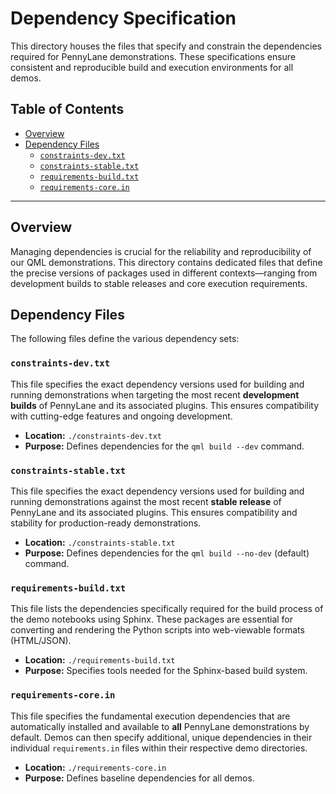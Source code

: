 # Dependency Specification

This directory houses the files that specify and constrain the dependencies required for PennyLane demonstrations. These specifications ensure consistent and reproducible build and execution environments for all demos.

## Table of Contents

*   [Overview](#overview)
*   [Dependency Files](#dependency-files)
    *   [`constraints-dev.txt`](#constraints-devtxt)
    *   [`constraints-stable.txt`](#constraints-stabletxt)
    *   [`requirements-build.txt`](#requirements-buildtxt)
    *   [`requirements-core.in`](#requirements-corein)

---

## Overview

Managing dependencies is crucial for the reliability and reproducibility of our QML demonstrations. This directory contains dedicated files that define the precise versions of packages used in different contexts—ranging from development builds to stable releases and core execution requirements.

## Dependency Files

The following files define the various dependency sets:

### `constraints-dev.txt`

This file specifies the exact dependency versions used for building and running demonstrations when targeting the most recent **development builds** of PennyLane and its associated plugins. This ensures compatibility with cutting-edge features and ongoing development.

*   **Location:** `./constraints-dev.txt`
*   **Purpose:** Defines dependencies for the `qml build --dev` command.

### `constraints-stable.txt`

This file specifies the exact dependency versions used for building and running demonstrations against the most recent **stable release** of PennyLane and its associated plugins. This ensures compatibility and stability for production-ready demonstrations.

*   **Location:** `./constraints-stable.txt`
*   **Purpose:** Defines dependencies for the `qml build --no-dev` (default) command.

### `requirements-build.txt`

This file lists the dependencies specifically required for the build process of the demo notebooks using Sphinx. These packages are essential for converting and rendering the Python scripts into web-viewable formats (HTML/JSON).

*   **Location:** `./requirements-build.txt`
*   **Purpose:** Specifies tools needed for the Sphinx-based build system.

### `requirements-core.in`

This file specifies the fundamental execution dependencies that are automatically installed and available to **all** PennyLane demonstrations by default. Demos can then specify additional, unique dependencies in their individual `requirements.in` files within their respective demo directories.

*   **Location:** `./requirements-core.in`
*   **Purpose:** Defines baseline dependencies for all demos.